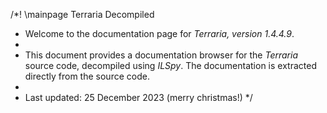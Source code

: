 /*! \mainpage Terraria Decompiled
 * Welcome to the documentation page for *Terraria, version 1.4.4.9*.
 *
 * This document provides a documentation browser for the *Terraria* source code, decompiled using *ILSpy*. The documentation is extracted directly from the source code.
 *
 * Last updated: 25 December 2023 (merry christmas!)
 */
